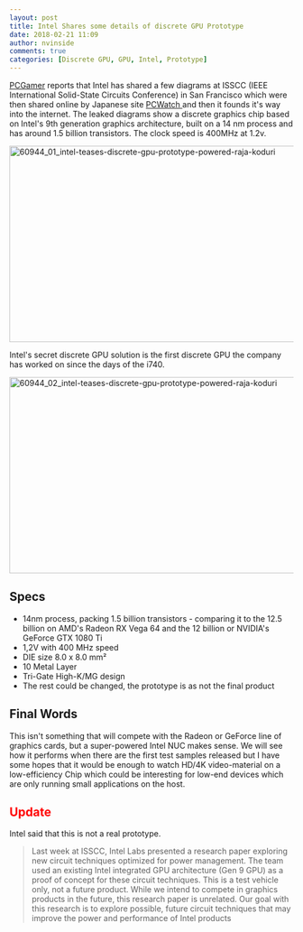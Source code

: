 ```yaml
---
layout: post
title: Intel Shares some details of discrete GPU Prototype
date: 2018-02-21 11:09
author: nvinside
comments: true
categories: [Discrete GPU, GPU, Intel, Prototype]
---
```

<a href="https://www.pcgamer.com/intel-shares-details-of-a-discrete-gpu-prototype-in-development/" target="_blank" rel="noopener">PCGamer</a> reports that Intel has shared a few diagrams at ISSCC (IEEE International Solid-State Circuits Conference) in San Francisco which were then shared online by Japanese site <a href="https://pc.watch.impress.co.jp/docs/column/kaigai/1107078.html" target="_blank" rel="noopener">PCWatch </a>and then it founds it's way into the internet. The leaked diagrams show a discrete graphics chip based on Intel's 9th generation graphics architecture, built on a 14 nm process and has around 1.5 billion transistors. The clock speed is 400MHz at 1.2v.

<img class=" size-full wp-image-2960 aligncenter" src="https://chefkochblog.files.wordpress.com/2018/02/60944_01_intel-teases-discrete-gpu-prototype-powered-raja-koduri.png" alt="60944_01_intel-teases-discrete-gpu-prototype-powered-raja-koduri" width="620" height="348" />

<!--more-->

Intel's secret discrete GPU solution is the first discrete GPU the company has worked on since the days of the i740.

<img class="alignnone size-full wp-image-2961" src="https://chefkochblog.files.wordpress.com/2018/02/60944_02_intel-teases-discrete-gpu-prototype-powered-raja-koduri.jpg" alt="60944_02_intel-teases-discrete-gpu-prototype-powered-raja-koduri" width="620" height="348" />

<h2>Specs</h2>

<ul>
    <li>14nm process, packing 1.5 billion transistors - comparing it to the 12.5 billion on AMD's Radeon RX Vega 64 and the 12 billion or NVIDIA's GeForce GTX 1080 Ti</li>
    <li>1,2V with 400 MHz speed</li>
    <li>DIE size 8.0 x 8.0 mm²</li>
    <li>10 Metal Layer</li>
    <li>Tri-Gate High-K/MG design</li>
    <li>The rest could be changed, the prototype is as not the final product</li>
</ul>

<h2>Final Words</h2>

This isn't something that will compete with the Radeon or GeForce line of graphics cards, but a super-powered Intel NUC makes sense. We will see how it performs when there are the first test samples released but I have some hopes that it would be enough to watch HD/4K video-material on a low-efficiency Chip which could be interesting for low-end devices which are only running small applications on the host.

<h2><span style="color:#ff0000;">Update</span></h2>

Intel said that this is not a real prototype.

<blockquote>Last week at ISSCC, Intel Labs presented a research paper exploring new circuit techniques optimized for power management. The team used an existing Intel integrated GPU architecture (Gen 9 GPU) as a proof of concept for these circuit techniques. This is a test vehicle only, not a future product. While we intend to compete in graphics products in the future, this research paper is unrelated. Our goal with this research is to explore possible, future circuit techniques that may improve the power and performance of Intel products</blockquote>
